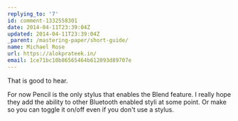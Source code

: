 ```yaml
---
replying_to: '7'
id: comment-1332558301
date: 2014-04-11T23:39:04Z
updated: 2014-04-11T23:39:04Z
_parent: /mastering-paper/short-guide/
name: Michael Rose
url: https://alokprateek.in/
email: 1ce71bc10b86565464b612093d89707e
---
```


That is good to hear.

For now Pencil is the only stylus that enables the Blend feature. I really hope
they add the ability to other Bluetooth enabled styli at some point. Or make so
you can toggle it on/off even if you don't use a stylus.

